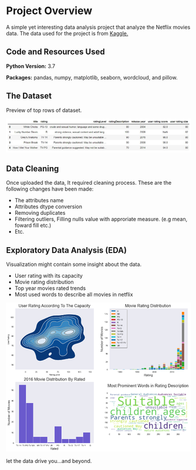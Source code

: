 # Project Overview 
A simple yet interesting data analysis project that analyze the Netflix movies data. The data used for the project is from [Kaggle.](https://www.kaggle.com/chasewillden/netflix-shows) 

## Code and Resources Used 
**Python Version:** 3.7

**Packages:** pandas, numpy, matplotlib, seaborn, wordcloud, and pillow.
## The Dataset
Preview of top rows of dataset.

![Dashboard](https://github.com/aimanraz/netflix-analysis/blob/main/data.head.JPG?raw=true)

## Data Cleaning
Once uploaded the data, It required cleaning process. These are the following changes have been made:
* The attributes name
* Attributes dtype conversion
* Removing duplicates
* Filtering outliers, Filling nulls value with approriate measure. (e.g mean, foward fill etc.)
* Etc.

## Exploratory Data Analysis (EDA)
Visualization might contain some insight about the data.
* User rating with its capacity
* Movie rating distribution
* Top year movies rated trends
* Most used words to describe all movies in netflix

![Dashboard](https://github.com/aimanraz/netflix-analysis/blob/main/Dashboard.png?raw=true)

let the data drive you...and beyond.
